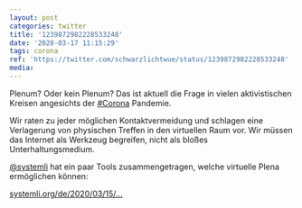 ```yaml
---
layout: post
categories: twitter
title: '1239872982228533248'
date: '2020-03-17 11:15:29'
tags: corona
ref: 'https://twitter.com/schwarzlichtwue/status/1239872982228533248'
media:
---
```

Plenum? Oder kein Plenum? Das ist aktuell die Frage in vielen aktivistischen Kreisen angesichts der [#Corona](/t/corona) Pandemie. 


Wir raten zu jeder möglichen Kontaktvermeidung und schlagen eine Verlagerung von physischen Treffen in den virtuellen Raum vor. Wir müssen das Internet als Werkzeug begreifen, nicht als bloßes Unterhaltungsmedium. 


[@systemli](https://twitter.com/systemli) hat ein paar Tools zusammengetragen, welche virtuelle Plena ermöglichen können:

[systemli.org/de/2020/03/15/…](https://www.systemli.org/de/2020/03/15/solidarische-infrastruktur.html) 

